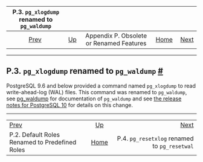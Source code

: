 <!--?xml version="1.0" encoding="UTF-8" standalone="no"?-->

|                  P.3. `pg_xlogdump` renamed to `pg_waldump`                  |                                                                         |                                          |                                                       |                                                                          |
| :--------------------------------------------------------------------------: | :---------------------------------------------------------------------- | :--------------------------------------: | ----------------------------------------------------: | -----------------------------------------------------------------------: |
| [Prev](default-roles.html "P.2. Default Roles Renamed to Predefined Roles")  | [Up](appendix-obsolete.html "Appendix P. Obsolete or Renamed Features") | Appendix P. Obsolete or Renamed Features | [Home](index.html "PostgreSQL 17devel Documentation") |  [Next](app-pgresetxlog.html "P.4. pg_resetxlog renamed to pg_resetwal") |

***

## P.3. `pg_xlogdump` renamed to `pg_waldump` [#](#PGXLOGDUMP)

PostgreSQL 9.6 and below provided a command named `pg_xlogdump` to read write-ahead-log (WAL) files. This command was renamed to `pg_waldump`, see [pg\_waldump](pgwaldump.html "pg_waldump") for documentation of `pg_waldump` and see [the release notes for PostgreSQL 10](release-prior.html "E.2. Prior Releases") for details on this change.

***

|                                                                              |                                                                         |                                                                          |
| :--------------------------------------------------------------------------- | :---------------------------------------------------------------------: | -----------------------------------------------------------------------: |
| [Prev](default-roles.html "P.2. Default Roles Renamed to Predefined Roles")  | [Up](appendix-obsolete.html "Appendix P. Obsolete or Renamed Features") |  [Next](app-pgresetxlog.html "P.4. pg_resetxlog renamed to pg_resetwal") |
| P.2. Default Roles Renamed to Predefined Roles                               |          [Home](index.html "PostgreSQL 17devel Documentation")          |                             P.4. `pg_resetxlog` renamed to `pg_resetwal` |
